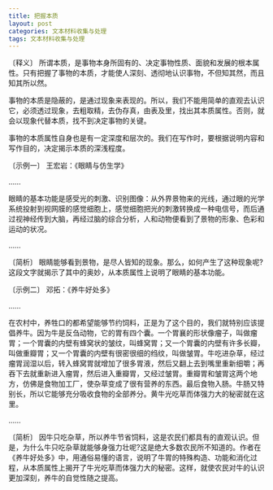 ```yaml
---
title: 把握本质
layout: post
categories: 文本材料收集与处理
tags: 文本材料收集与处理
---
```


〔释义〕 所谓本质，是事物本身所固有的、决定事物性质、面貌和发展的根本属性。只有把握了事物的本质，才能使人深刻、透彻地认识事物，不但知其然，而且知其所以然。

事物的本质是隐蔽的，是通过现象来表现的。所以，我们不能用简单的直观去认识它，必须透过现象，去粗取精，去伪存真，由表及里，找出其本质属性。否则，就会以现象代替本质，找不到决定事物的关键。

事物的本质属性自身也是有一定深度和层次的。我们在写作时，要根据说明内容和写作目的，决定揭示本质的深浅程度。

〔示例一〕 王宏岩：《眼睛与仿生学》

……

眼睛的基本功能是感受光的刺激、识别图像：从外界景物来的光线，通过眼的光学系统投射到视网膜的感觉细胞上，感觉细胞把光的刺激转换成一种电信号，而后通过视神经传到大脑，再经过脑的综合分析，人和动物便看到了景物的形象、色彩和运动的状况。

……

〔简析〕 眼睛能够看到景物，是尽人皆知的现象。那么，如何产生了这种现象呢?这段文字就揭示了其中的奥妙，从本质属性上说明了眼睛的基本功能。

〔示例二〕 邓拓：《养牛好处多》

……

在农村中，养牲口的都希望能够节约饲料，正是为了这个目的，我们就特别应该提倡养牛。因为牛是反刍动物，它的胃有四个囊。一个胃襄的形状像瘤子，叫做瘤胃；一个胃囊的内壁有蜂窝状的皱纹，叫蜂窝胃；又一个胃囊的内壁有许多长瓣，叫做重瓣胃；又一个胃囊的内壁有很密很细的绉纹，叫做皱胃。牛吃进杂草，经过瘤胃润湿以后，转入蜂窝胃就增加了很多胃液，然后又翻上去到嘴里重新细嚼；再吞下去就重新进入瘤胃，然后进入重瓣胃，又经过皱胃。重瓣胃和皱胃这两个地方，仿佛是食物加工厂，使杂草变成了很有营养的东西。最后食物入肠。牛肠又特别长，所以它能够充分吸收食物的全部养分。黄牛光吃草而体强力大的秘密就在这里。

…… 

〔简析〕 因牛只吃杂草，所以养牛节省饲料，这是农民们都具有的直观认识。但是，为什么牛只吃杂草就能够身强力壮呢?这是绝大多数农民所不知道的。作者在《养牛好处多》中，用通俗易懂的语言，说明了牛胃的特殊构造、功能和消化过程，从本质属性上揭开了牛光吃草而体强力大的秘密。这样，就使农民对牛的认识更加深刻，养牛的自觉性随之提高。 